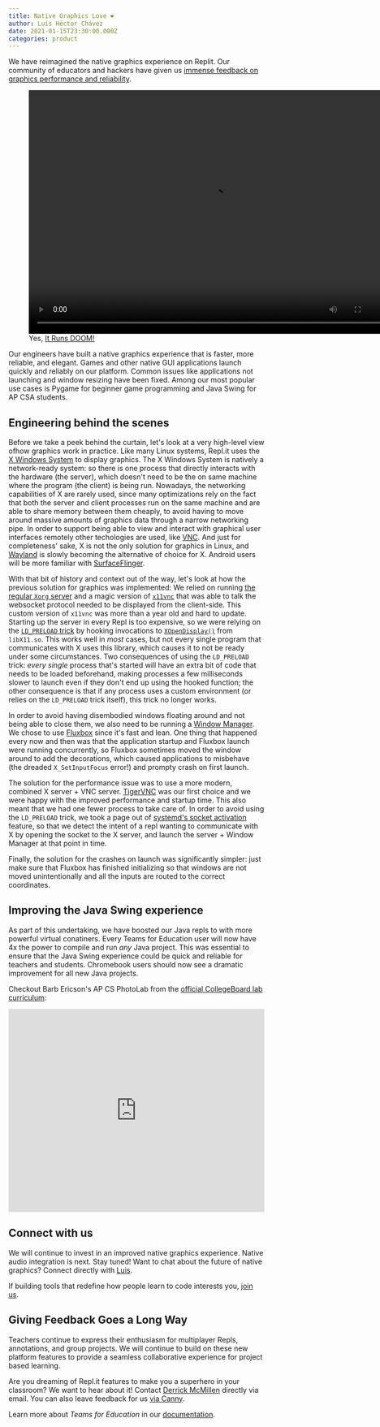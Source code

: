 ```yaml
---
title: Native Graphics Love ❤️
author: Luis Héctor Chávez
date: 2021-01-15T23:30:00.000Z
categories: product
---
```


We have reimagined the native graphics experience on Replit. Our community of educators and hackers have given us [immense feedback on graphics performance and reliability](https://blog.repl.it/fix-gfx).

<figure>
    <video width="720" height="480" controls src="https://blog.repl.it/images/native-graphics-love/doom.m4v"></video>
    <figcaption>Yes, <a href="https://itrunsdoom.tumblr.com/">It Runs DOOM!</a></figcaption>
</figure>

Our engineers have built a native graphics experience that is faster, more reliable, and elegant. Games and other native GUI applications launch quickly and reliably on our platform. Common issues like applications not launching and window resizing have been fixed. Among our most popular use cases is Pygame for beginner game programming and Java Swing for AP CSA students.

## Engineering behind the scenes

Before we take a peek behind the curtain, let's look at a very high-level view ofhow graphics work in practice. Like many Linux systems, Repl.it uses the [X Windows System](https://en.wikibooks.org/wiki/Guide_to_X11/Introduction) to display graphics. The X Windows System is natively a network-ready system: so there is one process that directly interacts with the hardware (the server), which doesn't need to be the on same machine where the program (the client) is being run. Nowadays, the networking capabilities of X are rarely used, since many optimizations rely on the fact that both the server and client processes run on the same machine and are able to share memory between them cheaply, to avoid having to move around massive amounts of graphics data through a narrow networking pipe. In order to support being able to view and interact with graphical user interfaces remotely other techologies are used, like [VNC](https://en.wikipedia.org/wiki/Virtual_Network_Computing). And just for completeness' sake, X is not the only solution for graphics in Linux, and [Wayland](https://wayland.freedesktop.org/) is slowly becoming the alternative of choice for X. Android users will be more familiar with [SurfaceFlinger](https://source.android.com/devices/graphics/surfaceflinger-windowmanager).

With that bit of history and context out of the way, let's look at how the previous solution for graphics was implemented: We relied on running [the regular `Xorg` server](https://en.wikipedia.org/wiki/X.Org_Server) and a magic version of [`x11vnc`](https://github.com/LibVNC/x11vnc) that was able to talk the websocket protocol needed to be displayed from the client-side. This custom version of `x11vnc` was more than a year old and hard to update. Starting up the server in every Repl is too expensive, so we were relying on the [`LD_PRELOAD` trick](https://jvns.ca/blog/2014/11/27/ld-preload-is-super-fun-and-easy/) by hooking invocations to [`XOpenDisplay()`](https://tronche.com/gui/x/xlib/display/opening.html) from `libX11.so`. This works well in _most_ cases, but not every single program that communicates with X uses this library, which causes it to not be ready under some circumstances. Two consequences of using the `LD_PRELOAD` trick: _every single_ process that's started will have an extra bit of code that needs to be loaded beforehand, making processes a few milliseconds slower to launch even if they don't end up using the hooked function; the other consequence is that if any process uses a custom environment (or relies on the `LD_PRELOAD` trick itself), this trick no longer works.

In order to avoid having disembodied windows floating around and not being able to close them, we also need to be running a [Window Manager](https://wiki.archlinux.org/index.php/window_manager). We chose to use [Fluxbox](http://fluxbox.org/) since it's fast and lean. One thing that happened every now and then was that the application startup and Fluxbox launch were running concurrently, so Fluxbox sometimes moved the window around to add the decorations, which caused applications to misbehave (the dreaded `X_SetInputFocus` error!) and prompty crash on first launch.

The solution for the performance issue was to use a more modern, combined X server + VNC server. [TigerVNC](https://tigervnc.org/) was our first choice and we were happy with the improved performance and startup time. This also meant that we had one fewer process to take care of. In order to avoid using the `LD_PRELOAD` trick, we took a page out of [systemd's socket activation](http://0pointer.de/blog/projects/socket-activation.html) feature, so that we detect the intent of a repl wanting to communicate with X by opening the socket to the X server, and launch the server + Window Manager at that point in time.

Finally, the solution for the crashes on launch was significantly simpler: just make sure that Fluxbox has finished initializing so that windows are not moved unintentionally and all the inputs are routed to the correct coordinates.

## Improving the Java Swing experience

As part of this undertaking, we have boosted our Java repls to with more powerful virtual conatiners. Every Teams for Education user will now have 4x the power to compile and run *any* Java project. This was essential to ensure that the Java Swing experience could be quick and reliable for teachers and students. Chromebook users should now see a dramatic improvement for all new Java projects.

Checkout Barb Ericson's AP CS PhotoLab from the [official CollegeBoard lab curriculum](https://secure-media.collegeboard.org/digitalServices/pdf/ap/ap-compscia-picture-lab-student-guide.pdf):

<iframe height="400px" width="100%" src="https://repl.it/@demcrepl/PhotoLab?lite=true" scrolling="no" frameborder="no" allowtransparency="true" allowfullscreen="true" sandbox="allow-forms allow-pointer-lock allow-popups allow-same-origin allow-scripts allow-modals"></iframe>

## Connect with us

We will continue to invest in an improved native graphics experience. Native audio integration is next. Stay tuned! Want to chat about the future of native graphics? Connect directly with [Luis](mailto:luis@repl.it).

If building tools that redefine how people learn to code interests you, [join us](https://repl.it/site/careers).  

## Giving Feedback Goes a Long Way

Teachers continue to express their enthusiasm for multiplayer Repls, annotations, and group projects. We will continue to build on these new platform features to provide a seamless collaborative experience for project based learning.

Are you dreaming of Repl.it features to make you a superhero in your classroom? We want to hear about it! Contact [Derrick McMillen](mailto:derrick@repl.it) directly via email. You can also leave feedback for us [via Canny](https://repl.it/feedback/p/improved-gfx-and-gui).


Learn more about *Teams for Education* in our [documentation](https://docs.repl.it/Teams/).

